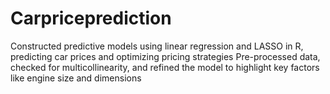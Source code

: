 # Carpriceprediction
Constructed predictive models using linear regression and LASSO in R, predicting car prices and optimizing pricing strategies
Pre-processed data, checked for multicollinearity, and refined the model to highlight key factors like engine size and dimensions
